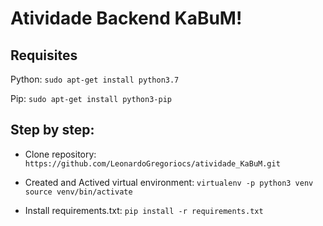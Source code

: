 # Atividade Backend KaBuM! 

## Requisites

Python: `sudo apt-get install python3.7`

Pip: `sudo apt-get install python3-pip`
 
## Step by step: 

- Clone repository: `https://github.com/LeonardoGregoriocs/atividade_KaBuM.git`
  
- Created and Actived virtual environment: `virtualenv -p python3 venv` `source venv/bin/activate`

- Install requirements.txt: `pip install -r requirements.txt`
